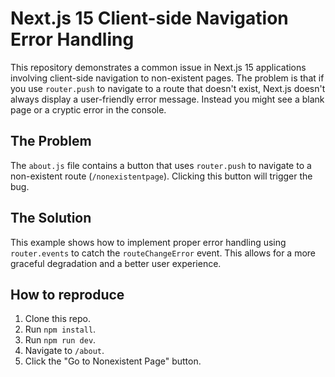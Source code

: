 # Next.js 15 Client-side Navigation Error Handling

This repository demonstrates a common issue in Next.js 15 applications involving client-side navigation to non-existent pages.  The problem is that if you use `router.push` to navigate to a route that doesn't exist, Next.js doesn't always display a user-friendly error message.  Instead you might see a blank page or a cryptic error in the console.

## The Problem
The `about.js` file contains a button that uses `router.push` to navigate to a non-existent route (`/nonexistentpage`).  Clicking this button will trigger the bug.

## The Solution
This example shows how to implement proper error handling using `router.events` to catch the `routeChangeError` event. This allows for a more graceful degradation and a better user experience. 

## How to reproduce
1. Clone this repo.
2. Run `npm install`.
3. Run `npm run dev`.
4. Navigate to `/about`.
5. Click the "Go to Nonexistent Page" button.
